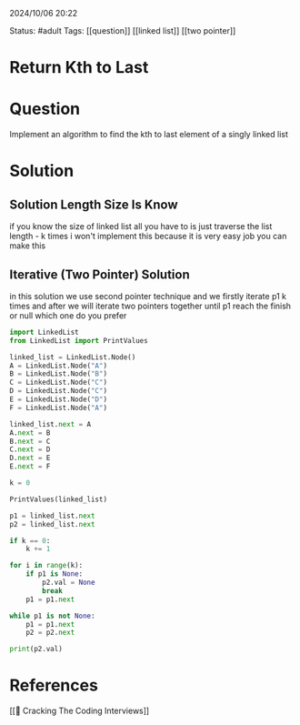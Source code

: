 2024/10/06
20:22

Status: #adult 
Tags: [[question]] [[linked list]] [[two pointer]]
# Return Kth to Last
# Question

Implement an algorithm to find the kth to last element of a singly linked list
# Solution

## Solution Length Size Is Know
if you know the size of linked list all you have to is just traverse the list length - k times i won't implement this because it is very easy job you can make this

## Iterative (Two Pointer) Solution
in this solution we use second pointer technique and we firstly iterate p1 k times and after we will iterate two pointers together until p1 reach the finish or null which one do you prefer 

```python
import LinkedList
from LinkedList import PrintValues

linked_list = LinkedList.Node()
A = LinkedList.Node("A")
B = LinkedList.Node("B")
C = LinkedList.Node("C")
D = LinkedList.Node("C")
E = LinkedList.Node("D")
F = LinkedList.Node("A")

linked_list.next = A
A.next = B
B.next = C
C.next = D
D.next = E
E.next = F

k = 0

PrintValues(linked_list)

p1 = linked_list.next
p2 = linked_list.next

if k == 0:
    k += 1

for i in range(k):
    if p1 is None:
        p2.val = None
        break
    p1 = p1.next

while p1 is not None:
    p1 = p1.next
    p2 = p2.next

print(p2.val)
```



# References

[[📙 Cracking The Coding Interviews]]